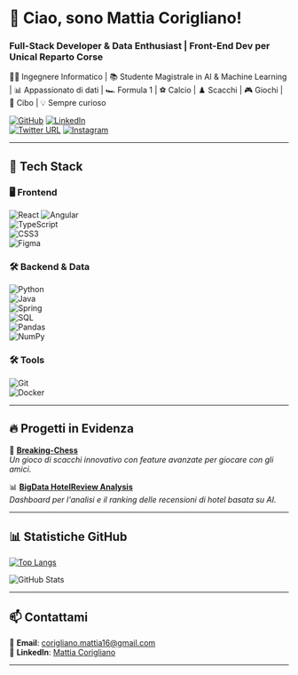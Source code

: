 # 👋 Ciao, sono Mattia Corigliano!  
### **Full-Stack Developer & Data Enthusiast | Front-End Dev per Unical Reparto Corse**  
👨‍💻 Ingegnere Informatico | 📚 Studente Magistrale in AI & Machine Learning | 📊 Appassionato di dati | 🏎️ Formula 1 | ⚽ Calcio | ♟️ Scacchi | 🎮 Giochi | 🍕 Cibo | 💡 Sempre curioso  

[![GitHub](https://img.shields.io/badge/GitHub-sickmazin-181717?style=for-the-badge&logo=github)](https://github.com/sickmazin) 
[![LinkedIn](https://img.shields.io/badge/LinkedIn-Mattia_Corigliano-0A66C2?style=for-the-badge&logo=linkedin)](https://www.linkedin.com/in/mattia-corigliano-3421a426a)  
[![Twitter URL](https://img.shields.io/twitter/url/https/twitter.com/sick_mazin.svg?style=social&label=Follow%40%40sick_mazin)](https://twitter.com/sick_mazin)
[![Instagram](https://img.shields.io/badge/Instagram-E4405F?style=for-the-badge&logo=instagram&logoColor=white)](https://www.instagram.com/mattiaa.corigliano/)  

---

## **🚀 Tech Stack**  

### **🖥️ Frontend**  
![React](https://img.shields.io/badge/-React-20232A?style=for-the-badge&logo=react) 
![Angular](https://img.shields.io/badge/-Angular-DD0031?style=for-the-badge&logo=angular&logoColor=white)  
![TypeScript](https://img.shields.io/badge/-TypeScript-3178C6?style=for-the-badge&logo=typescript&logoColor=white)  
![CSS3](https://img.shields.io/badge/-CSS3-1572B6?style=for-the-badge&logo=css3&logoColor=white)  
![Figma](https://img.shields.io/badge/-Figma-F24E1E?style=for-the-badge&logo=figma&logoColor=white)  

### **🛠 Backend & Data**  
![Python](https://img.shields.io/badge/-Python-3776AB?style=for-the-badge&logo=python&logoColor=white)  
![Java](https://img.shields.io/badge/-Java-007396?style=for-the-badge&logo=java&logoColor=white)  
![Spring](https://img.shields.io/badge/-Spring-6DB33F?style=for-the-badge&logo=spring&logoColor=white)  
![SQL](https://img.shields.io/badge/-SQL-4479A1?style=for-the-badge&logo=postgresql&logoColor=white)  
![Pandas](https://img.shields.io/badge/-Pandas-150458?style=for-the-badge&logo=pandas)  
![NumPy](https://img.shields.io/badge/-NumPy-013243?style=for-the-badge&logo=numpy)  

### **🛠 Tools**  
![Git](https://img.shields.io/badge/-Git-F05032?style=for-the-badge&logo=git&logoColor=white)  
![Docker](https://img.shields.io/badge/-Docker-2496ED?style=for-the-badge&logo=docker&logoColor=white) 

---  

## **🔥 Progetti in Evidenza**  

🚀 **[Breaking-Chess](https://github.com/sickmazin/Breaking-Chess)**  
_Un gioco di scacchi innovativo con feature avanzate per giocare con gli amici._  

📊 **[BigData HotelReview Analysis](https://github.com/sickmazin/BigData_HotelReview_Analysis)**  
_Dashboard per l'analisi e il ranking delle recensioni di hotel basata su AI._  

---

## **📊 Statistiche GitHub**  
[![Top Langs](https://github-readme-stats.vercel.app/api/top-langs/?username=sickmazin&layout=compact&theme=tokyonight)](https://github.com/sickmazin)  

![GitHub Stats](https://github-readme-stats.vercel.app/api?username=sickmazin&show_icons=true&theme=tokyonight)  

---  

## **📫 Contattami**  
📧 **Email**: [corigliano.mattia16@gmail.com](mailto:corigliano.mattia16@gmail.com)  
🔗 **LinkedIn**: [Mattia Corigliano](https://www.linkedin.com/in/mattia-corigliano-3421a426a)  

---


